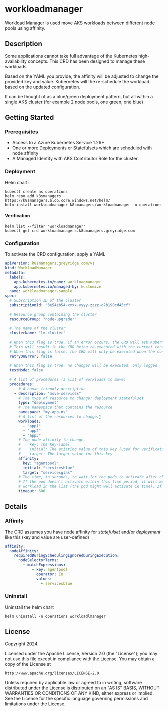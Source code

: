 # workloadmanager
Workload Manager is used move AKS workloads between different node pools using affinity. 

## Description
Some applications cannot take full advantage of the Kubernetes high-availability concepts. This CRD has been designed to manage these workloads. 

Based on the YAML you provide, the affinity will be adjusted to change the provided key and value. Kubernetes will the re-schedule the workload based on the updated configuration.

It can be thought of as a blue/green deployment pattern, but all within a single AKS cluster (for example 2 node pools, one green, one blue)

## Getting Started

### Prerequisites
- Access to a Azure Kubernetes Service 1.26+
- One or more Deployments or Statefulsets which are scheduled with node affinity 
- A Managed Identity with AKS Contributor Role for the cluster

### Deployment
Helm chart:
```
kubectl create ns operations
helm repo add k8smanagers https://k8smanagers.blob.core.windows.net/helm/
helm install workloadmanager k8smanagers/workloadmanager -n operations
```

#### Verification
```
helm list --filter 'workloadmanager' 
kubectl get crd workloadmanagers.k8smanagers.greyridge.com
```

### Configuration
To activate the CRD configuration, apply a YAML

```yaml
apiVersion: k8smanagers.greyridge.com/v1
kind: WorkloadManager
metadata:
  labels:
    app.kubernetes.io/name: workloadmanager
    app.kubernetes.io/managed-by: kustomize
  name: workloadmanager-sample
spec:
  # Subscription ID of the cluster
  subscriptionId: "3e54eb54-xxxx-yyyy-zzzz-d7b190cd45cf" 
  
  # Resource group containing the cluster
  resourceGroup: "node-upgrader"
  
  # The name of the cluster
  clusterName: "lm-cluster"
  
  # When this flag is true, if an error occurs, the CRD will ask Kubernetes to retry it automatically
  # This will result in the CRD being re-executed with the current configuration.
  # When this flag is false, the CRD will only be executed when the configuration is new/changed.
  retryOnError: false
  
  # When this flag is true, no changes will be executed, only logged
  testMode: false
  
  # A list of procedures (a list of workloads to move)
  procedures:
      # A human-friendly description 
    - description: "move-services"
      # The type of resource to change: deployment|statefulset
      type: "deployment"
      # The namespace that contains the resource
      namespace: "my-app-ns"
      # A list of the resources to change.∑
      workloads:
        - "app1"
        - "app2"
        - "app3"
      # The node affinity to change.
      #    key: The key/label
      #    initial: The existing value of this key (used for verification/rollback)
      #    target: The target value for this key
      affinity:
        key: "agentpool"
        initial: "servicesblue"
        target: "servicesglas"
      # The time, in seconds, to wait for the pods to activate after changing the node affinity.
      # If the pod doesn't activate within this time period, it will move to the next 
      # workload in the list (the pod might well activate in time). If not provided, defaults to 600
      timeout: 600

```

## Details

### Affinity

The CRD assumes you have node affinity for _statefulset_ and/or _deployment_ like this (key and value are user-defined)

```yaml
affinity:
  nodeAffinity:
    requiredDuringSchedulingIgnoredDuringExecution:
      nodeSelectorTerms:
        - matchExpressions:
            - key: agentpool
              operator: In
              values:
                - servicesblue
```

### Uninstall
Uninstall the helm chart
```
helm uninstall -n operations workloadlmanager
```

## License

Copyright 2024.

Licensed under the Apache License, Version 2.0 (the "License");
you may not use this file except in compliance with the License.
You may obtain a copy of the License at

    http://www.apache.org/licenses/LICENSE-2.0

Unless required by applicable law or agreed to in writing, software
distributed under the License is distributed on an "AS IS" BASIS,
WITHOUT WARRANTIES OR CONDITIONS OF ANY KIND, either express or implied.
See the License for the specific language governing permissions and
limitations under the License.

